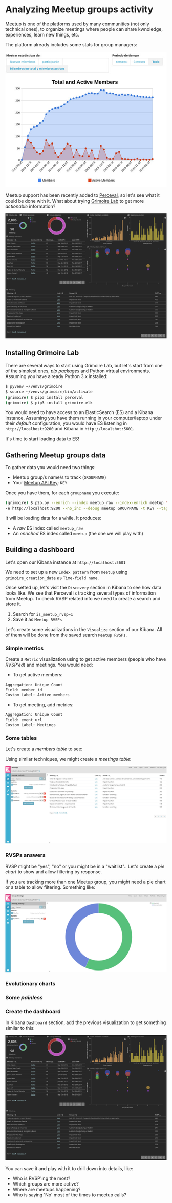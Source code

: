 # Analyzing Meetup groups activity

[Meetup](http://meetup.com) is one of the platforms used by many communities (not only technical ones), to organize meetings 
where people can share kwnoledge, experiences, learn new things, etc.

The platform already includes some stats for group managers:

![Meetup stats](meetup-stats.jpg)

Meetup support has been recently added to [Perceval](http://github.com/grimoirelab/perceval), so let's see
what it could be done with it. What about trying [Grimoire Lab](http://grimoirelab.github.io) to get more *actionable* information?

![Basic Meetup metrics with Grimoire Lab](meetup-stats-by-grimoirelab.jpg)


## Installing Grimoire Lab

There are several ways to start using Grimoire Lab, but let's start from one of the simplest ones, *pip packages* 
and Python virtual environments. Assuming you have already Python 3.x installed:

```bash
$ pyvenv ~/venvs/grimoire
$ source ~/venvs/grimoire/bin/activate
(grimoire) $ pip3 install perceval
(grimoire) $ pip3 install grimoire-elk
```

You would need to have access to an ElasticSearch (ES) and a Kibana instance. Assuming you have them running in your 
computer/laptop under their *default* configuration, you would have ES listening in `http://localhost:9200` and Kibana
in `http://localshot:5601`.

It's time to start loading data to ES!

## Gathering Meetup groups data

To gather data you would need two things:

* Meetup group/s name/s to track (`GROUPNAME`)
* Your [Meetup API Key](https://secure.meetup.com/es-ES/meetup_api/key/): `KEY`

Once you have them, for each `groupname` you execute:

```bash
(grimoire) $ p2o.py --enrich --index meetup_raw --index-enrich meetup \
-e http://localhost:9200 --no_inc --debug meetup GROUPNAME -t KEY --tag GROUPNAME
```

It will be loading data for a while. It produces:

* A *raw* ES index called `meetup_raw`
* An *enriched* ES index called `meetup` (the one we will play with)

## Building a dashboard

Let's open our Kibana instance at `http://localhost:5601`

We need to set up a new `Index pattern` from `meetup` using `grimoire_creation_date` as `Time-field name`.

Once setted up, let's visit the `Discovery` section in Kibana to see how data looks like. We see that Perceval is tracking
several types of information from Meetup. To check RVSP related info we need to create a search and store it.

1. Search for `is_meetup_rvsp=1`
2. Save it as `Meetup RVSPs`

Let's create some visualizations in the `Visualize` section of our Kibana. All of them will be done from 
the saved search `Meetup RVSPs`.

### Simple metrics

Create a `Metric` visualization using to get active members (people who have *RVSP'ed*) and meetings. You would need:

* To get active members:
```
Aggregation: Unique Count
Field: member_id
Custom Label: Active members
```

* To get meeting, add metrics:
```
Aggregation: Unique Count
Field: event_url
Custom Label: Meetings
```

### Some tables

Let's create a *members table* to see:


Using similar techniques, we might create a *meetings table*:

![Meetings table](meetings-table.jpg)

### RVSPs answers

RVSP might be "yes", "no" or you might be in a "waitlist".. Let's create a *pie chart* to show and allow filtering by response.

If you are tracking more than one Meetup group, you might need a pie chart or a table to allow filtering. Something like:

![Groups pie chart](groups-pie-chart.jpg)

### Evolutionary charts

### Some *painless*

### Create the dashboard

In Kibana `Dashboard` section, add the previous visualization to get something similar to this:

![Basic Meetup metrics with Grimoire Lab](meetup-stats-by-grimoirelab.jpg)

You can save it and play with it to drill down into details, like:

- Who is RVSP'ing the most?
- Which groups are more active?
- Where are meetups happening?
- Who is saying 'No' most of the times to meetup calls?
